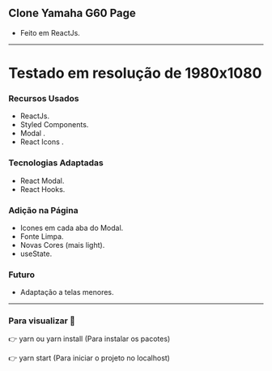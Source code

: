 ## Clone Yamaha G60 Page

* Feito em ReactJs.

------------------------------

# Testado em resolução de 1980x1080


### Recursos Usados 

- ReactJs.
- Styled Components.
- Modal .
- React Icons .


### Tecnologias Adaptadas 

- React Modal.
- React Hooks.

### Adição na Página

- Icones em cada aba do Modal.
- Fonte Limpa.
- Novas Cores (mais light).
- useState.


### Futuro 
- Adaptação a telas menores.
---------------------------------

### Para visualizar :call_me_hand:

:point_right: yarn ou yarn install (Para instalar os pacotes)

:point_right: yarn start (Para iniciar o projeto no localhost)
